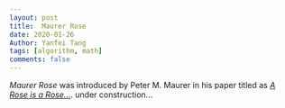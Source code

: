 ```yaml
---
layout: post
title:  Maurer Rose
date: 2020-01-26
Author: Yanfei Tang
tags: [algorithm, math]
comments: false
---
```



*Maurer Rose* was introduced by Peter M. Maurer in his paper titled as [*A Rose is a Rose...*](https://www.jstor.org/stable/2322215?origin=crossref&seq=1). under construction...

<!-- more -->

<div align = "center" id="canvas-holder">
    <!-- Our sketch will go here! -->
</div>

<div align = "center" id="button-holder">
    <!-- Our buttons will go here! -->
</div>

<script type="text/javascript" src="/assets/2020/scripts/sketch.js"></script>




